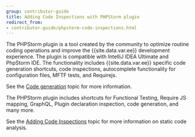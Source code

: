 ```yaml
---
group: contributor-guide
title: Adding Code Inspections with PHPStorm plugin
redirect_from:
- contributor-guide/phpstorm-code-inspections.html
---
```


The PHPStorm plugin is a tool created by the community to optimize routine coding operations and improve the {{site.data.var.ee}} development experience. The plugin is compatible with IntelliJ IDEA Ultimate and PhpStorm IDE. The functionality includes {{site.data.var.ee}} specific code generation shortcuts, code inspections, autocomplete functionality for configuration files, MFTF tests, and Requirejs.

See the [Code generation]({{site.baseurl}}/guides/v2.3/ext-best-practices/phpstorm/code-generation.html) topic for more information.

The PHPStorm plugin includes shortcuts for Functional Testing, Require JS mapping, GraphQL, Plugin declaration inspection, code generation, and many more.

See the [Adding Code Inspections]({{site.baseurl}}/guides/v2.3/ext-best-practices/phpstorm/inspections.html) topic for more information on static code analysis.
